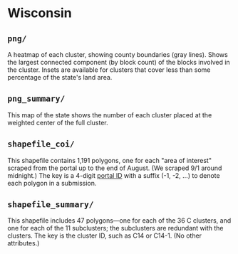 # Wisconsin

## `png/`

A heatmap of each cluster, showing county boundaries (gray lines).  Shows the largest connected component (by block count) of the blocks involved in the cluster.  Insets are available for clusters that cover less than some percentage of the state's land area.

## `png_summary/`

This map of the state shows the number of each cluster placed at the weighted center of the full cluster.

## `shapefile_coi/`

This shapefile contains 1,191 polygons, one for each "area of interest" scraped from the portal up to the end of August.  (We scraped 9/1 around midnight.) The key is a 4-digit [portal ID](https://portal.wisconsin-mapping.org/) with a suffix (-1, -2, ...) to denote each polygon in a submission. 

## `shapefile_summary/`

This shapefile includes 47 polygons—one for each of the 36 C clusters, and one for each of the 11 subclusters; the subclusters are redundant with the clusters. The key is the cluster ID, such as C14 or C14-1. (No other attributes.)
